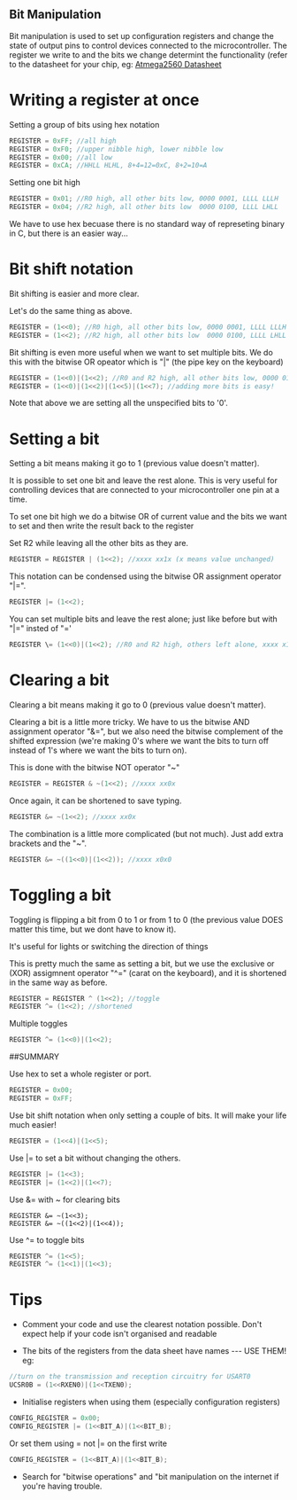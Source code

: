 ## Bit Manipulation

Bit manipulation is used to set up configuration registers and change the state of output pins to control devices connected to the microcontroller. The register we write to and the bits we change determint the functionality (refer to the datasheet for your chip, eg: [Atmega2560 Datasheet](http://www.atmel.com/Images/Atmel-2549-8-bit-AVR-Microcontroller-ATmega640-1280-1281-2560-2561_datasheet.pdf)

# Writing a register at once

Setting a group of bits using hex notation
```c
REGISTER = 0xFF; //all high
REGISTER = 0xF0; //upper nibble high, lower nibble low
REGISTER = 0x00; //all low
REGISTER = 0xCA; //HHLL HLHL, 8+4=12=0xC, 8+2=10=A
```

Setting one bit high
```c
REGISTER = 0x01; //R0 high, all other bits low, 0000 0001, LLLL LLLH
REGISTER = 0x04; //R2 high, all other bits low  0000 0100, LLLL LHLL
```
We have to use hex becuase there is no standard way of represeting binary in C, but there is an easier way...

# Bit shift notation
Bit shifting is easier and more clear.

Let's do the same thing as above.
```c
REGISTER = (1<<0); //R0 high, all other bits low, 0000 0001, LLLL LLLH
REGISTER = (1<<2); //R2 high, all other bits low  0000 0100, LLLL LHLL
```

Bit shifting is even more useful when we want to set multiple bits. We do this with the bitwise OR opeator which is "|" (the pipe key on the keyboard)

```c
REGISTER = (1<<0)|(1<<2); //R0 and R2 high, all other bits low, 0000 0101
REGISTER = (1<<0)|(1<<2)|(1<<5)|(1<<7); //adding more bits is easy!
```
Note that above we are setting all the unspecified bits to '0'.

# Setting a bit

Setting a bit means making it go to 1 (previous value doesn't matter).

It is possible to set one bit and leave the rest alone. This is very useful for controlling devices that are connected to your microcontroller one pin at a time.

To set one bit high we do a bitwise OR of current value and the bits we want to set and then write the result back to the register

Set R2 while leaving all the other bits as they are.
```c
REGISTER = REGISTER | (1<<2); //xxxx xx1x (x means value unchanged)
```
This notation can be condensed using the bitwise OR assignment operator "|=".
```c
REGISTER |= (1<<2);
```

You can set multiple bits and leave the rest alone; just like before but with "|=" insted of "='
```c
REGISTER \= (1<<0)|(1<<2); //R0 and R2 high, others left alone, xxxx x1x1
```

# Clearing a bit

Clearing a bit means making it go to 0 (previous value doesn't matter).

Clearing a bit is a little more tricky. We have to us the bitwise AND assignment operator "&=", but we also need the bitwise complement of the shifted expression (we're making 0's where we want the bits to turn off instead of 1's where we want the bits to turn on).

This is done with the bitwise NOT operator "~"
```c
REGISTER = REGISTER & ~(1<<2); //xxxx xx0x
```

Once again, it can be shortened to save typing.
```c
REGISTER &= ~(1<<2); //xxxx xx0x
```

The combination is a little more complicated (but not much). Just add extra brackets and the "~".
```c
REGISTER &= ~((1<<0)|(1<<2)); //xxxx x0x0
```
# Toggling a bit

Toggling is flipping a bit from 0 to 1 or from 1 to 0 (the previous value DOES matter this time, but we dont have to know it).

It's useful for lights or switching the direction of things

This is pretty much the same as setting a bit, but we use the exclusive or (XOR) assigmnent operator "^=" (carat on the keyboard), and it is shortened in the same way as before.
```c
REGISTER = REGISTER ^ (1<<2); //toggle
REGISTER ^= (1<<2); //shortened
```
Multiple toggles
```c
REGISTER ^= (1<<0)|(1<<2);
```

##SUMMARY

Use hex to set a whole register or port.
```c
REGISTER = 0x00;
REGISTER = 0xFF;
```

Use bit shift notation when only setting a couple of bits. It will make your life much easier!
```c
REGISTER = (1<<4)|(1<<5);
```
Use |= to set a bit without changing the others. 
```c
REGISTER |= (1<<3);
REGISTER |= (1<<2)|(1<<7);
```
Use &= with ~ for clearing bits
```
REGISTER &= ~(1<<3);
REGISTER &= ~((1<<2)|(1<<4));
```
Use ^= to toggle bits
```c
REGISTER ^= (1<<5);
REGISTER ^= (1<<1)|(1<<3);
```


# Tips

- Comment your code and use the clearest notation possible.
Don't expect help if your code isn't organised and readable

- The bits of the registers from the data sheet have names --- USE THEM! eg:
```c
//turn on the transmission and reception circuitry for USART0
UCSR0B = (1<<RXEN0)|(1<<TXEN0);
```

- Initialise registers when using them (especially configuration registers)
```c
CONFIG_REGISTER = 0x00;
CONFIG_REGISTER |= (1<<BIT_A)|(1<<BIT_B);
```
Or set them using = not |= on the first write
```c
CONFIG_REGISTER = (1<<BIT_A)|(1<<BIT_B);
```

- Search for "bitwise operations" and "bit manipulation on the internet if you're having trouble.
